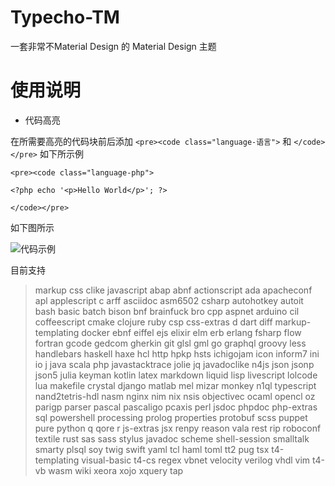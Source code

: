# Typecho-TM
一套非常不Material Design 的 Material Design 主题

# 使用说明

* 代码高亮

在所需要高亮的代码块前后添加 `<pre><code class="language-语言">` 和 `</code></pre>`
如下所示例

`<pre><code class="language-php">`

`<?php echo '<p>Hello World</p>'; ?>`

`</code></pre>`

如下图所示

![代码示例](https://blog-acg-vc-static.smartgslb.com/usr/uploads/2019/07/3351239450.png)

目前支持
>markup css clike javascript abap abnf actionscript ada apacheconf apl applescript c arff asciidoc asm6502 csharp autohotkey autoit bash basic batch bison bnf brainfuck bro cpp aspnet arduino cil coffeescript cmake clojure ruby csp css-extras d dart diff markup-templating docker ebnf eiffel ejs elixir elm erb erlang fsharp flow fortran gcode gedcom gherkin git glsl gml go graphql groovy less handlebars haskell haxe hcl http hpkp hsts ichigojam icon inform7 ini io j java scala php javastacktrace jolie jq javadoclike n4js json jsonp json5 julia keyman kotlin latex markdown liquid lisp livescript lolcode lua makefile crystal django matlab mel mizar monkey n1ql typescript nand2tetris-hdl nasm nginx nim nix nsis objectivec ocaml opencl oz parigp parser pascal pascaligo pcaxis perl jsdoc phpdoc php-extras sql powershell processing prolog properties protobuf scss puppet pure python q qore r js-extras jsx renpy reason vala rest rip roboconf textile rust sas sass stylus javadoc scheme shell-session smalltalk smarty plsql soy twig swift yaml tcl haml toml tt2 pug tsx t4-templating visual-basic t4-cs regex vbnet velocity verilog vhdl vim t4-vb wasm wiki xeora xojo xquery tap
